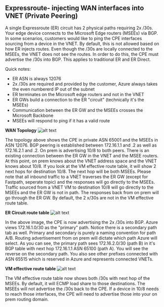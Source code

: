 ## Expressroute- injecting WAN interfaces into VNET (Private Peering)
A single Expressroute (ER) circuit has 2 physical paths requiring 2x /30s. Your edge device connects to the Microsoft Edge routers (MSEEs) via BGP. In some scenarios, customers would like to ping the CPE interfaces sourcing from a device in the VNET. By default, this is not allowed based on how ER injects routes. Even though the /30s are locally connected to the MSEEs, the VNET does not see the routes. In order to do this, the CPE must advertise the /30s into BGP. This applies to traditional ER and ER Direct.

Quick notes:

- ER ASN is always 12076
- 2x /30s are required and provided by the customer, Azure always takes the even numbererd IP out of the subnet
- ER terminates on the Microsoft edge routers and not in the VNET
- ER GWs build a connection to the ER "circuit" (technically it's the MSEEs)
- Communication between the ER GW and the MSEEs crosses the Microsoft Backbone
- MSEEs will respond to ping if it has a valid route


**WAN Topology**
![alt text](https://github.com/jwrightazure/lab/blob/master/images/er-wan-injection.PNG)

The topology above shows the CPE in private ASN 65001 and the MSEEs in ASN 12076. BGP peering is established between 172.16.1.1 and .2 as well as 172.16.2.1 and .2. 
On prem is advertising 10/8 to both peers. There is an existing connection between the ER GW in the VNET and the MSEE routers. At this point, on prem knows about the VNET address space and the VNET knows about 10/8. If you look at the VM effective route table, it will show 2 next hops for destination 10/8. The next hop will be both MSEEs. Please note that all inbound traffic to a VNET traverses the ER GW (except for Fastpath, seperate topic) and the responses will go directly to the MSEEs. Traffic
sourced from a VNET VM to destination 10/8 will go directly to the MSEEs and the ER GW is not in path. The responses back from on prem will go through the ER GW. By default, the 2 x/30s are not in the VM effective route table. 

**ER Circuit route table**
![alt text](https://github.com/jwrightazure/lab/blob/master/images/er-route-table-primary.PNG)

In the above image, the CPE is now advertising the 2x /30s into BGP. Azure views 172.16.1.0/30 as the "primary" path. Notice there is a secondary path tab as well. Primary and secondary is purely a naming convention for path A/B. Routing advertisement from on prem will dictate which path Azure will select. As you can see, the primary path sees 172.16.2.0/30 (path B) in it's BGP table with next hop 172.16.1.1 ASN 65100 (path A). You will see the reverse on the secondary path. You also see other prefixes connected with ASN 65515 which is reserved in Azure and represents connected VNETs. 

**VM effective route table**
![alt text](https://github.com/jwrightazure/lab/blob/master/images/vm-effective-route-wan-injection.PNG)

The VM effective route table now shows both /30s with next hop of the MSEEs. By default, it will ECMP load share to those destinations. The MSEEs will not advertise the /30s back to the CPE. If a device in 10/8 needs to reach those interfaces, the CPE will need to advertise those into your on prem routing domain.
